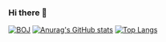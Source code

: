 ### Hi there 👋
[![BOJ](http://mazassumnida.wtf/api/v2/generate_badge?boj=minsung05)](https://solved.ac/profile/minsung05)
[![Anurag's GitHub stats](https://github-readme-stats.vercel.app/api?username=kms223344&show_icons=true&theme=dracula)]() 
[![Top Langs](https://github-readme-stats.vercel.app/api/top-langs/?username=kms223344&layout=compact&theme=dracula)]()
<!--
**kms223344/kms223344** is a ✨ _special_ ✨ repository because its `README.md` (this file) appears on your GitHub profile.

Here are some ideas to get you started:

- 🔭 I’m currently working on ...
- 🌱 I’m currently learning ...
- 👯 I’m looking to collaborate on ...
- 🤔 I’m looking for help with ...
- 💬 Ask me about ...
- 📫 How to reach me: ...
- 😄 Pronouns: ...
- ⚡ Fun fact: ...
-->
